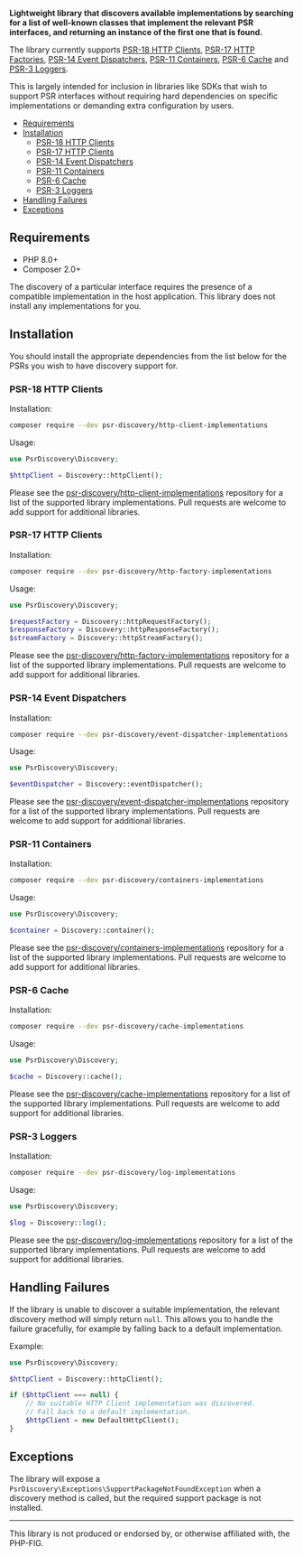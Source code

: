 **Lightweight library that discovers available implementations by searching for a list of well-known classes that implement the relevant PSR interfaces, and returning an instance of the first one that is found.**

The library currently supports [PSR-18 HTTP Clients](https://www.php-fig.org/psr/psr-18/), [PSR-17 HTTP Factories](https://www.php-fig.org/psr/psr-17/), [PSR-14 Event Dispatchers](https://www.php-fig.org/psr/psr-14/), [PSR-11 Containers](https://www.php-fig.org/psr/psr-11/), [PSR-6 Cache](https://www.php-fig.org/psr/psr-6/) and [PSR-3 Loggers](https://www.php-fig.org/psr/psr-3/).

This is largely intended for inclusion in libraries like SDKs that wish to support PSR interfaces without requiring hard dependencies on specific implementations or demanding extra configuration by users.

-   [Requirements](#requirements)
-   [Installation](#installation)
    -   [PSR-18 HTTP Clients](#psr-18-http-clients)
    -   [PSR-17 HTTP Clients](#psr-17-http-clients)
    -   [PSR-14 Event Dispatchers](#psr-14-event-dispatchers)
    -   [PSR-11 Containers](#psr-11-containers)
    -   [PSR-6 Cache](#psr-6-cache)
    -   [PSR-3 Loggers](#psr-3-loggers)
-   [Handling Failures](#handling-failures)
-   [Exceptions](#exceptions)

## Requirements

-   PHP 8.0+
-   Composer 2.0+

The discovery of a particular interface requires the presence of a compatible implementation in the host application. This library does not install any implementations for you.

## Installation

You should install the appropriate dependencies from the list below for the PSRs you wish to have discovery support for.

### PSR-18 HTTP Clients

Installation:

```bash
composer require --dev psr-discovery/http-client-implementations
```

Usage:

```php
use PsrDiscovery\Discovery;

$httpClient = Discovery::httpClient();
```

Please see the [psr-discovery/http-client-implementations](https://github.com/psr-discovery/http-client-implementations) repository for a list of the supported library implementations. Pull requests are welcome to add support for additional libraries.

### PSR-17 HTTP Clients

Installation:

```bash
composer require --dev psr-discovery/http-factory-implementations
```

Usage:

```php
use PsrDiscovery\Discovery;

$requestFactory = Discovery::httpRequestFactory();
$responseFactory = Discovery::httpResponseFactory();
$streamFactory = Discovery::httpStreamFactory();
```

Please see the [psr-discovery/http-factory-implementations](https://github.com/psr-discovery/http-factory-implementations) repository for a list of the supported library implementations. Pull requests are welcome to add support for additional libraries.

### PSR-14 Event Dispatchers

Installation:

```bash
composer require --dev psr-discovery/event-dispatcher-implementations
```

Usage:

```php
use PsrDiscovery\Discovery;

$eventDispatcher = Discovery::eventDispatcher();
```

Please see the [psr-discovery/event-dispatcher-implementations](https://github.com/psr-discovery/event-dispatcher-implementations) repository for a list of the supported library implementations. Pull requests are welcome to add support for additional libraries.

### PSR-11 Containers

Installation:

```bash
composer require --dev psr-discovery/containers-implementations
```

Usage:

```php
use PsrDiscovery\Discovery;

$container = Discovery::container();
```

Please see the [psr-discovery/containers-implementations](https://github.com/psr-discovery/containers-implementations) repository for a list of the supported library implementations. Pull requests are welcome to add support for additional libraries.

### PSR-6 Cache

Installation:

```bash
composer require --dev psr-discovery/cache-implementations
```

Usage:

```php
use PsrDiscovery\Discovery;

$cache = Discovery::cache();
```

Please see the [psr-discovery/cache-implementations](https://github.com/psr-discovery/cache-implementations) repository for a list of the supported library implementations. Pull requests are welcome to add support for additional libraries.

### PSR-3 Loggers

Installation:

```bash
composer require --dev psr-discovery/log-implementations
```

Usage:

```php
use PsrDiscovery\Discovery;

$log = Discovery::log();
```

Please see the [psr-discovery/log-implementations](https://github.com/psr-discovery/log-implementations) repository for a list of the supported library implementations. Pull requests are welcome to add support for additional libraries.

## Handling Failures

If the library is unable to discover a suitable implementation, the relevant discovery method will simply return `null`. This allows you to handle the failure gracefully, for example by falling back to a default implementation.

Example:

```php
use PsrDiscovery\Discovery;

$httpClient = Discovery::httpClient();

if ($httpClient === null) {
    // No suitable HTTP Client implementation was discovered.
    // Fall back to a default implementation.
    $httpClient = new DefaultHttpClient();
}
```

## Exceptions

The library will expose a `PsrDiscovery\Exceptions\SupportPackageNotFoundException` when a discovery method is called, but the required support package is not installed.

---

This library is not produced or endorsed by, or otherwise affiliated with, the PHP-FIG.
